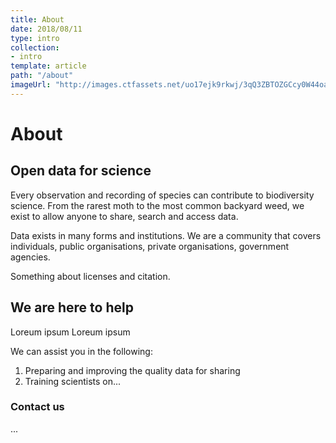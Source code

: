 ```yaml
---
title: About
date: 2018/08/11
type: intro
collection:
- intro
template: article
path: "/about"
imageUrl: "http://images.ctfassets.net/uo17ejk9rkwj/3qQ3ZBTOZGCcy0W44oaMwe/a05406faf3d45c3f38ed77d653c02e79/Pronghorn_Antilocapra_americana.jpg"
---
```

# About

## Open data for science

Every observation and recording of species can contribute to biodiversity science.  From the rarest moth to the most common backyard weed, we exist to allow anyone to share, search and access data. 

Data exists in many forms and institutions. We are a community that covers individuals, public organisations, private organisations, government agencies.

Something about licenses and citation.

## We are here to help

Loreum ipsum Loreum ipsum

We can assist you in the following:

1. Preparing and improving the quality data for sharing
2. Training scientists on...

### Contact us
...